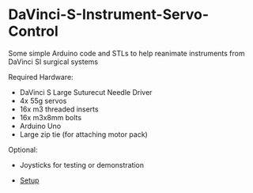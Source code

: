 # DaVinci-S-Instrument-Servo-Control
Some simple Arduino code and STLs to help reanimate instruments from DaVinci SI surgical systems

Required Hardware:
- DaVinci S Large Suturecut Needle Driver
- 4x 55g servos
- 16x m3 threaded inserts
- 16x m3x8mm bolts
- Arduino Uno
- Large zip tie (for attaching motor pack)

Optional:
- Joysticks for testing or demonstration

- [Setup](https://raw.githubusercontent.com/Setup/(Initial-version).png)

